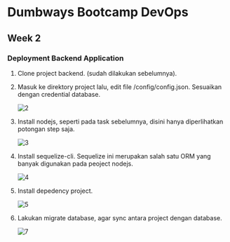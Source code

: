 # Dumbways Bootcamp DevOps
## Week 2
### Deployment Backend Application

1. Clone project backend. (sudah dilakukan sebelumnya).

2. Masuk ke direktory project lalu, edit file /config/config.json. Sesuaikan dengan credential database.
   
   ![2]()

3. Install nodejs, seperti pada task sebelumnya, disini hanya diperlihatkan potongan step saja.
   
   ![3]()

4. Install sequelize-cli. Sequelize ini merupakan salah satu ORM yang banyak digunakan pada peoject nodejs.
   
   ![4]()

5. Install depedency project.
   
   ![5]()

6. Lakukan migrate database, agar sync antara project dengan database.
   
   ![7]()


